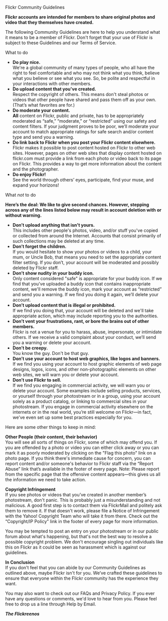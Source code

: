 Flickr Community Guidelines

**Flickr accounts are intended for members to share original photos and video that they themselves have created.**

The following Community Guidelines are here to help you understand what it means to be a member of Flickr. Don't forget that your use of Flickr is subject to these Guidelines and our Terms of Service.

What to do

*   **Do play nice.**  
    We're a global community of many types of people, who all have the right to feel comfortable and who may not think what you think, believe what you believe or see what you see. So, be polite and respectful in your interactions with other members.
*   **Do upload content that you've created.**  
    Respect the copyright of others. This means don't steal photos or videos that other people have shared and pass them off as your own. (That’s what favorites are for.)
*   **Do moderate your content.**  
    **All** content on Flickr, public and private, has to be appropriately moderated as “safe,” “moderate,” or “restricted” using our safety and content filters. If your judgment proves to be poor, we’ll moderate your account to match appropriate ratings for safe search and/or content type and send you a warning.
*   **Do link back to Flickr when you post your Flickr content elsewhere.**  
    Flickr makes it possible to post content hosted on Flickr to other web sites. However, pages on other web sites that display content hosted on flickr.com must provide a link from each photo or video back to its page on Flickr. This provides a way to get more information about the content and the photographer.
*   **Do enjoy Flickr!**  
    See the world through others’ eyes, participate, find your muse, and expand your horizons!

What _not_ to do

**Here’s the deal: We like to give second chances. However, stepping across any of the lines listed below may result in account deletion with or without warning.**

*   **Don’t upload anything that isn't yours.**  
    This includes other people's photos, video, and/or stuff you've copied or collected from around the Internet. Accounts that consist primarily of such collections may be deleted at any time.
*   **Don’t forget the children.**  
    If you would hesitate to show your photos or videos to a child, your mum, or Uncle Bob, that means you need to set the appropriate content filter setting. If you don’t, your account will be moderated and possibly deleted by Flickr staff.
*   **Don’t show nudity in your buddy icon.**  
    Only content considered "safe" is appropriate for your buddy icon. If we find that you've uploaded a buddy icon that contains inappropriate content, we'll remove the buddy icon, mark your account as “restricted” and send you a warning. If we find you doing it again, we’ll delete your account.
*   **Don’t upload content that is illegal or prohibited.**  
    If we find you doing that, your account will be deleted and we'll take appropriate action, which may include reporting you to the authorities.
*   **Don’t vent your frustrations, rant, or bore the brains out of other members.**  
    Flickr is not a venue for you to harass, abuse, impersonate, or intimidate others. If we receive a valid complaint about your conduct, we’ll send you a warning or delete your account.
*   **Don’t be creepy.**  
    You know the guy. Don't be that guy.
*   **Don’t use your account to host web graphics, like logos and banners.**  
    If we find you using your account to host graphic elements of web page designs, logos, icons, and other non-photographic elements on other web sites, we will warn you or delete your account.
*   **Don’t use Flickr to sell.**  
    If we find you engaging in commercial activity, we will warn you or delete your account. Some examples include selling products, services, or yourself through your photostream or in a group, using your account solely as a product catalog, or linking to commercial sites in your photostream. If you engage in commercial activity elsewhere on the internets or in the real world, you’re still welcome on Flickr—in fact, we’ve even set up some best practices especially for you.

Here are some other things to keep in mind:

**Other People (their content, their behavior)**  
You will see all sorts of things on Flickr, some of which may offend you. If you are offended by a photo or video you can either click away or you can mark it as poorly moderated by clicking on the "Flag this photo" link on a photo page. If you think there's immediate cause for concern, you can report content and/or someone's behavior to Flickr staff via the “Report Abuse” link that’s available in the footer of every page. Note: Please report from the specific page that the offensive content appears—this gives us all the information we need to take action.

**Copyright Infringement**  
If you see photos or videos that you’ve created in another member’s photostream, don't panic. This is probably just a misunderstanding and not malicious. A good first step is to contact them via FlickrMail and politely ask them to remove it. If that doesn't work, please file a Notice of Infringement with the Yahoo! Copyright Team who will take it from there. Check out the “Copyright/IP Policy” link in the footer of every page for more information.

You may be tempted to post an entry on your photostream or in our public forum about what's happening, but that's not the best way to resolve a possible copyright problem. We don't encourage singling out individuals like this on Flickr as it could be seen as harassment which is against our guidelines.

**In Conclusion**  
If you don't feel that you can abide by our Community Guidelines as outlined above, maybe Flickr isn't for you. We’ve crafted these guidelines to ensure that everyone within the Flickr community has the experience they want.

You may also want to check out our FAQs and Privacy Policy. If you ever have any questions or comments, we'd love to hear from you. Please feel free to drop us a line through Help by Email.

**_The Flickreenos_**